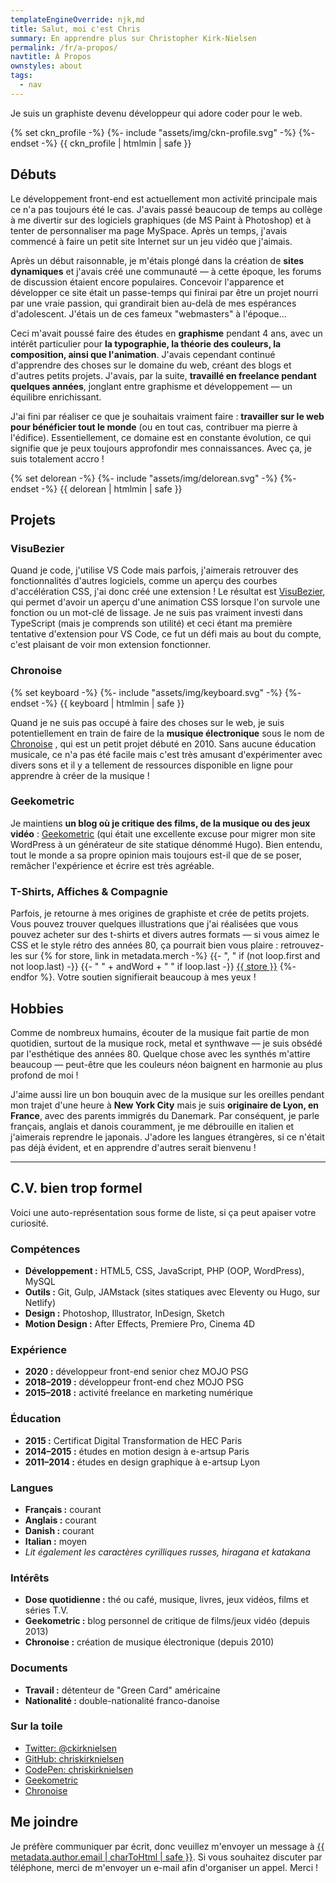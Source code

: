 ```yaml
---
templateEngineOverride: njk,md
title: Salut, moi c'est Chris
summary: En apprendre plus sur Christopher Kirk-Nielsen
permalink: /fr/a-propos/
navtitle: À Propos
ownstyles: about
tags:
  - nav
---
```


<p class="u-fontBold">Je suis un graphiste devenu développeur qui adore coder pour le web.</p>

<div class="md:u-displayFlex u-flex--startBlock">
  <div class="about__profile u-floatLeft u-posRelative u-flex--shrink-0 u-marginBlock--double u-marginInlineEnd--double">
    {% set ckn_profile -%}
    {%- include "assets/img/ckn-profile.svg" -%}
    {%- endset -%}
    {{ ckn_profile | htmlmin | safe }}
  </div>

  <div class="u-flow">

  ## Débuts

  Le développement front-end est actuellement mon activité principale mais ce n'a pas toujours été le cas. J'avais passé beaucoup de temps au collège à me divertir sur des logiciels graphiques (de MS Paint à Photoshop) et à tenter de personnaliser ma page MySpace. Après un temps, j'avais commencé à faire un petit site Internet sur un jeu vidéo que j'aimais.

  Après un début raisonnable, je m'étais plongé dans la création de **sites dynamiques** et j'avais créé une communauté — à cette époque, les forums de discussion étaient encore populaires. Concevoir l'apparence et développer ce site était un passe-temps qui finirai par être un projet nourri par une vraie passion, qui grandirait bien au-delà de mes espérances d'adolescent. J'étais un de ces fameux "webmasters" à l'époque…

  Ceci m'avait poussé faire des études en **graphisme** pendant 4 ans, avec un intérêt particulier pour **la typographie, la théorie des couleurs, la composition, ainsi que l'animation**. J'avais cependant continué d'apprendre des choses sur le domaine du web, créant des blogs et d'autres petits projets. J'avais, par la suite, **travaillé en freelance pendant quelques années**, jonglant entre graphisme et développement — un équilibre enrichissant.

  J'ai fini par réaliser ce que je souhaitais vraiment faire : **travailler sur le web pour bénéficier tout le monde** (ou en tout cas, contribuer ma pierre à l'édifice). Essentiellement, ce domaine est en constante évolution, ce qui signifie que je peux toujours approfondir mes connaissances. Avec ça, je suis totalement <span data-about-action="hooked-delorean">accro</span> !

  <div class="u-displayFlex u-flex--center u-floatClear">
    {% set delorean -%}
    {%- include "assets/img/delorean.svg" -%}
    {%- endset -%}
    {{ delorean | htmlmin | safe }}
  </div>
  </div>
</div>

## Projets

### VisuBezier

Quand je code, j'utilise VS Code mais parfois, j'aimerais retrouver des fonctionnalités d'autres logiciels, comme un aperçu des courbes d'accélération CSS, j'ai donc créé une extension ! Le résultat est [VisuBezier](https://marketplace.visualstudio.com/items?itemName=chriskirknielsen.visubezier), qui permet d'avoir un aperçu d'une animation CSS lorsque l'on survole une fonction ou un mot-clé de lissage. Je ne suis pas vraiment investi dans TypeScript (mais je comprends son utilité) et ceci étant ma première tentative d'extension pour VS Code, ce fut un défi mais au bout du compte, c'est plaisant de voir mon extension fonctionner.

### Chronoise

<div>
  <div class="u-floatRight u-marginBlockEnd--double u-marginInlineStart--double">
    {% set keyboard -%}
    {%- include "assets/img/keyboard.svg" -%}
    {%- endset -%}
    {{ keyboard | htmlmin | safe }}
  </div>

Quand je ne suis pas occupé à faire des choses sur le web, je suis potentiellement en train de faire de la **musique électronique** sous le nom de [Chronoise](https://chronoise.com) , qui est un petit projet débuté en 2010. Sans aucune éducation musicale, ce n'a pas été facile mais c'est très amusant d'expérimenter avec divers sons et il y a tellement de ressources disponible en ligne pour apprendre à créer de la musique !

</div>

### Geekometric

Je maintiens **un blog où je critique des films, de la musique ou des jeux vidéo** : [Geekometric](https://geekometric.com) (qui était une excellente excuse pour migrer mon site WordPress à un générateur de site statique dénommé Hugo). Bien entendu, tout le monde a sa propre opinion mais toujours est-il que de se poser, remâcher l'expérience et écrire est très agréable.

### T-Shirts, Affiches & Compagnie

Parfois, je retourne à mes origines de graphiste et crée de petits projets. Vous pouvez trouver quelques illustrations que j'ai réalisées que vous pouvez acheter sur des t-shirts et divers autres formats — si vous aimez le CSS et le style rétro des années 80, ça pourrait bien vous plaire : retrouvez-les sur {% for store, link in metadata.merch -%}
  {{- ", " if (not loop.first and not loop.last) -}}
  {{- " " + andWord + " " if loop.last -}}
  <a href="{{ link }}">{{ store }}</a>
{%- endfor %}. Votre soutien signifierait beaucoup à mes yeux !

## Hobbies

Comme de nombreux humains, écouter de la musique fait partie de mon quotidien, surtout de la musique rock, metal et synthwave — je suis obsédé par l'esthétique des années 80. Quelque chose avec les synthés m'attire beaucoup — peut-être que les couleurs néon baignent en harmonie au plus profond de moi !

J'aime aussi lire un bon bouquin avec de la musique sur les oreilles pendant mon trajet d'une heure à **New York City** mais je suis **originaire de Lyon, en France**, avec des parents immigrés du Danemark. Par conséquent, je parle français, anglais et danois couramment, je me débrouille en italien et j'aimerais reprendre le japonais. J'adore les langues étrangères, si ce n'était pas déjà évident, et en apprendre d'autres serait bienvenu !

<hr>

## C.V. bien trop formel

Voici une auto-représentation sous forme de liste, si ça peut apaiser votre curiosité.

### Compétences

- **Développement :** HTML5, CSS, JavaScript, PHP (OOP, WordPress), MySQL
- **Outils :** Git, Gulp, JAMstack (sites statiques avec Eleventy ou Hugo, sur Netlify)
- **Design :** Photoshop, Illustrator, InDesign, Sketch
- **Motion Design :** After Effects, Premiere Pro, Cinema 4D

### Expérience

- **2020 :** développeur front-end senior chez MOJO PSG
- **2018–2019 :** développeur front-end chez MOJO PSG
- **2015–2018 :** activité freelance en marketing numérique

### Éducation

- **2015 :** Certificat Digital Transformation de HEC Paris
- **2014–2015 :** études en motion design à e-artsup Paris
- **2011–2014 :** études en design graphique à e-artsup Lyon

### Langues

- **Français :** courant
- **Anglais :** courant
- **Danish :** courant
- **Italian :** moyen
- *Lit également les caractères cyrilliques russes, hiragana et katakana*

### Intérêts

- **Dose quotidienne :** thé ou café, musique, livres, jeux vidéos, films et séries T.V.
- **Geekometric :** blog personnel de critique de films/jeux vidéo (depuis 2013)
- **Chronoise :** création de musique électronique (depuis 2010)

### Documents

- **Travail :** détenteur de "Green Card" américaine
- **Nationalité :** double-nationalité franco-danoise

### Sur la toile

- [Twitter: @ckirknielsen](https://twitter.com/ckirknielsen)
- [GitHub: chriskirknielsen](https://github.com/chriskirknielsen)
- [CodePen: chriskirknielsen](https://codepen.io/chriskirknielsen)
- [Geekometric](https://geekometric.com)
- [Chronoise](https://chronoise.com)

## Me joindre

Je préfère communiquer par écrit, donc veuillez m'envoyer un message à <a href="mailto:{{ metadata.author.email | charToHtml | safe }}">{{ metadata.author.email | charToHtml | safe }}</a>. Si vous souhaitez discuter par téléphone, merci de m'envoyer un e-mail afin d'organiser un appel. Merci !
